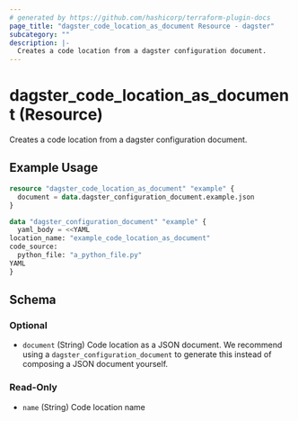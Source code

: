 ```yaml
---
# generated by https://github.com/hashicorp/terraform-plugin-docs
page_title: "dagster_code_location_as_document Resource - dagster"
subcategory: ""
description: |-
  Creates a code location from a dagster configuration document.
---
```


# dagster_code_location_as_document (Resource)

Creates a code location from a dagster configuration document.

## Example Usage

```terraform
resource "dagster_code_location_as_document" "example" {
  document = data.dagster_configuration_document.example.json
}

data "dagster_configuration_document" "example" {
  yaml_body = <<YAML
location_name: "example_code_location_as_document"
code_source:
  python_file: "a_python_file.py"
YAML
}
```

<!-- schema generated by tfplugindocs -->
## Schema

### Optional

- `document` (String) Code location as a JSON document. We recommend using a `dagster_configuration_document` to generate this instead of composing a JSON document yourself.

### Read-Only

- `name` (String) Code location name
